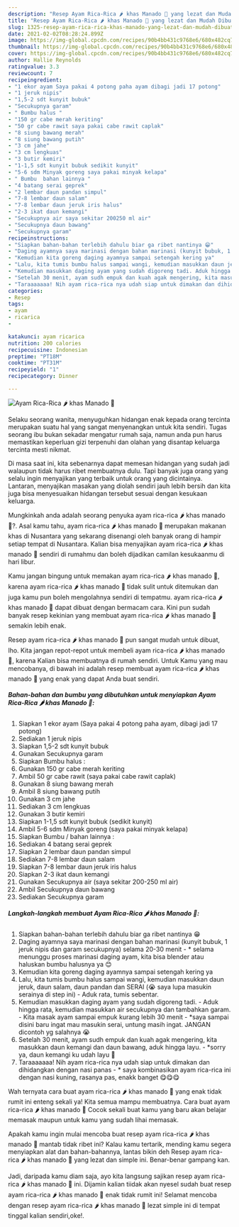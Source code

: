 ```yaml
---
description: "Resep Ayam Rica-Rica 🌶 khas Manado 🐓 yang lezat dan Mudah Dibuat"
title: "Resep Ayam Rica-Rica 🌶 khas Manado 🐓 yang lezat dan Mudah Dibuat"
slug: 1325-resep-ayam-rica-rica-khas-manado-yang-lezat-dan-mudah-dibuat
date: 2021-02-02T08:28:24.899Z
image: https://img-global.cpcdn.com/recipes/90b4bb431c9768e6/680x482cq70/ayam-rica-rica-🌶-khas-manado-🐓-foto-resep-utama.jpg
thumbnail: https://img-global.cpcdn.com/recipes/90b4bb431c9768e6/680x482cq70/ayam-rica-rica-🌶-khas-manado-🐓-foto-resep-utama.jpg
cover: https://img-global.cpcdn.com/recipes/90b4bb431c9768e6/680x482cq70/ayam-rica-rica-🌶-khas-manado-🐓-foto-resep-utama.jpg
author: Hallie Reynolds
ratingvalue: 3.3
reviewcount: 7
recipeingredient:
- "1 ekor ayam Saya pakai 4 potong paha ayam dibagi jadi 17 potong"
- "1 jeruk nipis"
- "1,5-2 sdt kunyit bubuk"
- "Secukupnya garam"
- " Bumbu halus "
- "150 gr cabe merah keriting"
- "50 gr cabe rawit saya pakai cabe rawit caplak"
- "8 siung bawang merah"
- "8 siung bawang putih"
- "3 cm jahe"
- "3 cm lengkuas"
- "3 butir kemiri"
- "1-1,5 sdt kunyit bubuk sedikit kunyit"
- "5-6 sdm Minyak goreng saya pakai minyak kelapa"
- " Bumbu  bahan lainnya "
- "4 batang serai geprek"
- "2 lembar daun pandan simpul"
- "7-8 lembar daun salam"
- "7-8 lembar daun jeruk iris halus"
- "2-3 ikat daun kemangi"
- "Secukupnya air saya sekitar 200250 ml air"
- "Secukupnya daun bawang"
- "Secukupnya garam"
recipeinstructions:
- "Siapkan bahan-bahan terlebih dahulu biar ga ribet nantinya 😁"
- "Daging ayamnya saya marinasi dengan bahan marinasi (kunyit bubuk, 1 jeruk nipis dan garam secukupnya) selama 20-30 menit * selama menunggu proses marinasi daging ayam, kita bisa blender atau haluskan bumbu halusnya ya 😊"
- "Kemudian kita goreng daging ayamnya sampai setengah kering ya"
- "Lalu, kita tumis bumbu halus sampai wangi, kemudian masukkan daun jeruk, daun salam, daun pandan dan SERAI (😭 saya lupa masukin serainya di step ini) Aduk rata, tumis sebentar."
- "Kemudian masukkan daging ayam yang sudah digoreng tadi. Aduk hingga rata, kemudian masukkan air secukupnya dan tambahkan garam. Kita masak ayam sampai empuk kurang lebih 30 menit *saya sampai disini baru ingat mau masukin serai, untung masih ingat. JANGAN dicontoh yg salahnya 😭"
- "Setelah 30 menit, ayam sudh empuk dan kuah agak mengering, kita masukkan daun kemangi dan daun bawang, aduk hingga layu. *sorry ya, daun kemangi ku udah layu 🙈"
- "Taraaaaaaa! Nih ayam rica-rica nya udah siap untuk dimakan dan dihidangkan dengan nasi panas * saya kombinasikan ayam rica-rica ini dengan nasi kuning, rasanya pas, enakk banget 😋😋😋"
categories:
- Resep
tags:
- ayam
- ricarica
- 

katakunci: ayam ricarica  
nutrition: 200 calories
recipecuisine: Indonesian
preptime: "PT18M"
cooktime: "PT31M"
recipeyield: "1"
recipecategory: Dinner

---
```



![Ayam Rica-Rica 🌶 khas Manado 🐓](https://img-global.cpcdn.com/recipes/90b4bb431c9768e6/680x482cq70/ayam-rica-rica-🌶-khas-manado-🐓-foto-resep-utama.jpg)

Selaku seorang wanita, menyuguhkan hidangan enak kepada orang tercinta merupakan suatu hal yang sangat menyenangkan untuk kita sendiri. Tugas seorang ibu bukan sekadar mengatur rumah saja, namun anda pun harus memastikan keperluan gizi terpenuhi dan olahan yang disantap keluarga tercinta mesti nikmat.

Di masa  saat ini, kita sebenarnya dapat memesan hidangan yang sudah jadi walaupun tidak harus ribet membuatnya dulu. Tapi banyak juga orang yang selalu ingin menyajikan yang terbaik untuk orang yang dicintainya. Lantaran, menyajikan masakan yang diolah sendiri jauh lebih bersih dan kita juga bisa menyesuaikan hidangan tersebut sesuai dengan kesukaan keluarga. 



Mungkinkah anda adalah seorang penyuka ayam rica-rica 🌶 khas manado 🐓?. Asal kamu tahu, ayam rica-rica 🌶 khas manado 🐓 merupakan makanan khas di Nusantara yang sekarang disenangi oleh banyak orang di hampir setiap tempat di Nusantara. Kalian bisa menyajikan ayam rica-rica 🌶 khas manado 🐓 sendiri di rumahmu dan boleh dijadikan camilan kesukaanmu di hari libur.

Kamu jangan bingung untuk memakan ayam rica-rica 🌶 khas manado 🐓, karena ayam rica-rica 🌶 khas manado 🐓 tidak sulit untuk ditemukan dan juga kamu pun boleh mengolahnya sendiri di tempatmu. ayam rica-rica 🌶 khas manado 🐓 dapat dibuat dengan bermacam cara. Kini pun sudah banyak resep kekinian yang membuat ayam rica-rica 🌶 khas manado 🐓 semakin lebih enak.

Resep ayam rica-rica 🌶 khas manado 🐓 pun sangat mudah untuk dibuat, lho. Kita jangan repot-repot untuk membeli ayam rica-rica 🌶 khas manado 🐓, karena Kalian bisa membuatnya di rumah sendiri. Untuk Kamu yang mau mencobanya, di bawah ini adalah resep membuat ayam rica-rica 🌶 khas manado 🐓 yang enak yang dapat Anda buat sendiri.

<!--inarticleads1-->

##### Bahan-bahan dan bumbu yang dibutuhkan untuk menyiapkan Ayam Rica-Rica 🌶 khas Manado 🐓:

1. Siapkan 1 ekor ayam (Saya pakai 4 potong paha ayam, dibagi jadi 17 potong)
1. Sediakan 1 jeruk nipis
1. Siapkan 1,5-2 sdt kunyit bubuk
1. Gunakan Secukupnya garam
1. Siapkan  Bumbu halus :
1. Gunakan 150 gr cabe merah keriting
1. Ambil 50 gr cabe rawit (saya pakai cabe rawit caplak)
1. Gunakan 8 siung bawang merah
1. Ambil 8 siung bawang putih
1. Gunakan 3 cm jahe
1. Sediakan 3 cm lengkuas
1. Gunakan 3 butir kemiri
1. Siapkan 1-1,5 sdt kunyit bubuk (sedikit kunyit)
1. Ambil 5-6 sdm Minyak goreng (saya pakai minyak kelapa)
1. Siapkan  Bumbu / bahan lainnya :
1. Sediakan 4 batang serai geprek
1. Siapkan 2 lembar daun pandan simpul
1. Sediakan 7-8 lembar daun salam
1. Siapkan 7-8 lembar daun jeruk iris halus
1. Siapkan 2-3 ikat daun kemangi
1. Gunakan Secukupnya air (saya sekitar 200-250 ml air)
1. Ambil Secukupnya daun bawang
1. Sediakan Secukupnya garam




<!--inarticleads2-->

##### Langkah-langkah membuat Ayam Rica-Rica 🌶 khas Manado 🐓:

1. Siapkan bahan-bahan terlebih dahulu biar ga ribet nantinya 😁
1. Daging ayamnya saya marinasi dengan bahan marinasi (kunyit bubuk, 1 jeruk nipis dan garam secukupnya) selama 20-30 menit - * selama menunggu proses marinasi daging ayam, kita bisa blender atau haluskan bumbu halusnya ya 😊
1. Kemudian kita goreng daging ayamnya sampai setengah kering ya
1. Lalu, kita tumis bumbu halus sampai wangi, kemudian masukkan daun jeruk, daun salam, daun pandan dan SERAI (😭 saya lupa masukin serainya di step ini) - Aduk rata, tumis sebentar.
1. Kemudian masukkan daging ayam yang sudah digoreng tadi. - Aduk hingga rata, kemudian masukkan air secukupnya dan tambahkan garam. - Kita masak ayam sampai empuk kurang lebih 30 menit - *saya sampai disini baru ingat mau masukin serai, untung masih ingat. JANGAN dicontoh yg salahnya 😭
1. Setelah 30 menit, ayam sudh empuk dan kuah agak mengering, kita masukkan daun kemangi dan daun bawang, aduk hingga layu. - *sorry ya, daun kemangi ku udah layu 🙈
1. Taraaaaaaa! Nih ayam rica-rica nya udah siap untuk dimakan dan dihidangkan dengan nasi panas - * saya kombinasikan ayam rica-rica ini dengan nasi kuning, rasanya pas, enakk banget 😋😋😋




Wah ternyata cara buat ayam rica-rica 🌶 khas manado 🐓 yang enak tidak rumit ini enteng sekali ya! Kita semua mampu membuatnya. Cara buat ayam rica-rica 🌶 khas manado 🐓 Cocok sekali buat kamu yang baru akan belajar memasak maupun untuk kamu yang sudah lihai memasak.

Apakah kamu ingin mulai mencoba buat resep ayam rica-rica 🌶 khas manado 🐓 mantab tidak ribet ini? Kalau kamu tertarik, mending kamu segera menyiapkan alat dan bahan-bahannya, lantas bikin deh Resep ayam rica-rica 🌶 khas manado 🐓 yang lezat dan simple ini. Benar-benar gampang kan. 

Jadi, daripada kamu diam saja, ayo kita langsung sajikan resep ayam rica-rica 🌶 khas manado 🐓 ini. Dijamin kalian tiidak akan nyesel sudah buat resep ayam rica-rica 🌶 khas manado 🐓 enak tidak rumit ini! Selamat mencoba dengan resep ayam rica-rica 🌶 khas manado 🐓 lezat simple ini di tempat tinggal kalian sendiri,oke!.

